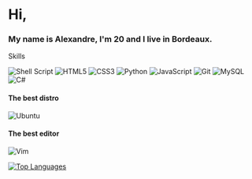 # Hi,

### My name is Alexandre, I'm 20 and I live in Bordeaux.


Skills


![Shell Script](https://img.shields.io/badge/shell_script-%23121011.svg?style=for-the-badge&logo=gnu-bash&logoColor=white)
![HTML5](https://img.shields.io/badge/html5-%23E34F26.svg?style=for-the-badge&logo=html5&logoColor=white)
![CSS3](https://img.shields.io/badge/css3-%231572B6.svg?style=for-the-badge&logo=css3&logoColor=white)
![Python](https://img.shields.io/badge/python-3670A0?style=for-the-badge&logo=python&logoColor=ffdd54)
![JavaScript](https://img.shields.io/badge/javascript-%23323330.svg?style=for-the-badge&logo=javascript&logoColor=%23F7DF1E)
![Git](https://img.shields.io/badge/git-%23F05033.svg?style=for-the-badge&logo=git&logoColor=white)
![MySQL](https://img.shields.io/badge/mysql-%2300f.svg?style=for-the-badge&logo=mysql&logoColor=white)
![C#](https://img.shields.io/badge/c%23-%23239120.svg?style=for-the-badge&logo=c-sharp&logoColor=white)

#### The best distro

![Ubuntu](https://img.shields.io/badge/Ubuntu-E95420?style=for-the-badge&logo=ubuntu&logoColor=white) 


#### The best editor


![Vim](https://img.shields.io/badge/VIM-%2311AB00.svg?style=for-the-badge&logo=vim&logoColor=white) 

[![Top Languages](https://github-readme-stats.vercel.app/api/top-langs/?username=FLIzze&layout=compact&theme=vision-friendly-dark)](https://github.com/anuraghazra/github-readme-stats)
